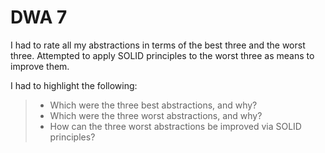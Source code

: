 # DWA 7


I had to rate all my abstractions in terms of the best three and the worst three. Attempted to apply SOLID principles to the worst three as means to improve them.

 
I had to highlight the following:

>>
> * Which were the three best abstractions, and why?
> * Which were the three worst abstractions, and why?
> * How can the three worst abstractions be improved via SOLID principles?
>